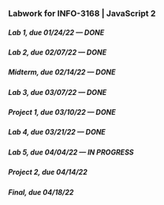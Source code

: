 ### Labwork for INFO-3168 | JavaScript 2
##### Lab 1, due 01/24/22 — DONE
##### Lab 2, due 02/07/22 — DONE
##### Midterm, due 02/14/22 — DONE
##### Lab 3, due 03/07/22 — DONE
##### Project 1, due 03/10/22 — DONE
##### Lab 4, due 03/21/22 — DONE
##### Lab 5, due 04/04/22 — IN PROGRESS
##### Project 2, due 04/14/22
##### Final, due 04/18/22
